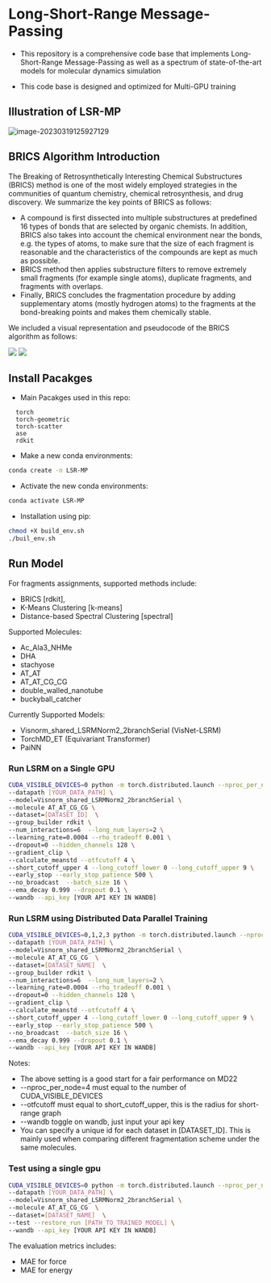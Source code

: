 
# Long-Short-Range Message-Passing


* This repository is a comprehensive code base that implements Long-Short-Range Message-Passing as well as a spectrum of state-of-the-art models for molecular dynamics simulation

* This code base is designed and optimized for Multi-GPU training

  

## Illustration of LSR-MP

![image-20230319125927129](./plots/LSR-MP.png)



## BRICS Algorithm Introduction

The Breaking of Retrosynthetically Interesting Chemical Substructures (BRICS) method is one of the most widely employed strategies in the communities of quantum chemistry, chemical retrosynthesis, and drug discovery. We summarize the key points of BRICS as follows:

   * A compound is first dissected into multiple substructures at predefined 16 types of bonds that are selected by organic chemists. In addition, BRICS also takes into account the chemical environment near the bonds, e.g. the types of atoms, to make sure that the size of each fragment is reasonable and the characteristics of the compounds are  kept as much as possible.
   * BRICS method then applies substructure filters to remove extremely small fragments (for example single atoms), duplicate fragments, and fragments with overlaps.
   *  Finally, BRICS concludes the fragmentation procedure by adding supplementary atoms (mostly hydrogen atoms) to the fragments at the bond-breaking points and makes them chemically stable. 

We included a visual representation and pseudocode of the BRICS algorithm as follows:

<img src="./plots/supplementary-fig.png"  />



<img src="./plots/BRICS_algorithm.png"  />



## Install Pacakges 

* Main Pacakges used in this repo:
```
  torch
  torch-geometric
  torch-scatter
  ase
  rdkit
```

* Make a new conda environments:

```bash
conda create -n LSR-MP
```


* Activate the new conda environments:

```bash
conda activate LSR-MP
```

* Installation using pip:

```bash
chmod +X build_env.sh
./buil_env.sh
```



## Run Model


For fragments assignments, supported methods include: 
* BRICS [rdkit], 
* K-Means Clustering [k-means] 
* Distance-based Spectral Clustering [spectral]

Supported Molecules:
* Ac_Ala3_NHMe 
* DHA 
* stachyose 
* AT_AT
* AT_AT_CG_CG 
* double_walled_nanotube 
* buckyball_catcher 

Currently Supported Models:

* Visnorm_shared_LSRMNorm2_2branchSerial (VisNet-LSRM)
* TorchMD_ET (Equivariant Transformer)
* PaiNN




### Run LSRM on a Single GPU 

```bash
CUDA_VISIBLE_DEVICES=0 python -m torch.distributed.launch --nproc_per_node=1 --master_port=1230 run_ddp.py \
--datapath [YOUR_DATA_PATH] \
--model=Visnorm_shared_LSRMNorm2_2branchSerial \
--molecule AT_AT_CG_CG \
--dataset=[DATASET_ID]  \
--group_builder rdkit \
--num_interactions=6  --long_num_layers=2 \
--learning_rate=0.0004 --rho_tradeoff 0.001 \
--dropout=0 --hidden_channels 128 \
--gradient_clip \
--calculate_meanstd --otfcutoff 4 \
--short_cutoff_upper 4 --long_cutoff_lower 0 --long_cutoff_upper 9 \
--early_stop --early_stop_patience 500 \
--no_broadcast  --batch_size 16 \
--ema_decay 0.999 --dropout 0.1 \
--wandb --api_key [YOUR API KEY IN WANDB]
```

### Run LSRM using Distributed Data Parallel Training

```bash
CUDA_VISIBLE_DEVICES=0,1,2,3 python -m torch.distributed.launch --nproc_per_node=4 --master_port=1230 run_ddp.py \
--datapath [YOUR_DATA_PATH] \
--model=Visnorm_shared_LSRMNorm2_2branchSerial \
--molecule AT_AT_CG_CG  \
--dataset=[DATASET_NAME]  \
--group_builder rdkit \
--num_interactions=6  --long_num_layers=2 \
--learning_rate=0.0004 --rho_tradeoff 0.001 \
--dropout=0 --hidden_channels 128 \
--gradient_clip \
--calculate_meanstd --otfcutoff 4 \
--short_cutoff_upper 4 --long_cutoff_lower 0 --long_cutoff_upper 9 \
--early_stop --early_stop_patience 500 \
--no_broadcast  --batch_size 16 \
--ema_decay 0.999 --dropout 0.1 \
--wandb --api_key [YOUR API KEY IN WANDB]
```

Notes:
- The above setting is a good start for a fair performance on MD22
- --nproc_per_node=4 must equal to the number of CUDA_VISIBLE_DEVICES
- --otfcutoff must equal to short_cutoff_upper, this is the radius for short-range graph
- --wandb toggle on wandb, just input your api key
- You can specify a unique id for each dataset in [DATASET_ID]. This is mainly used when comparing different fragmentation scheme under the same molecules.

### Test using a single gpu

```bash
CUDA_VISIBLE_DEVICES=0 python -m torch.distributed.launch --nproc_per_node=1 --master_port=1230 run_ddp.py \
--datapath [YOUR_DATA_PATH] \
--model=Visnorm_shared_LSRMNorm2_2branchSerial \
--molecule AT_AT_CG_CG  \
--dataset=[DATASET_NAME]  \
--test --restore_run [PATH_TO_TRAINED_MODEL] \
--wandb --api_key [YOUR API KEY IN WANDB]
```
The evaluation metrics includes: 
- MAE for force
- MAE for energy



